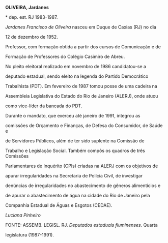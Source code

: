 **OLIVEIRA, Jardanes**



\* dep. est. RJ 1983-1987.



*Jardanes Francisco de Oliveira* nasceu em Duque de Caxias (RJ) no dia

12 de dezembro de 1952.



Professor, com formação obtida a partir dos cursos de Comunicação e de

Formação de Professores do Colégio Casimiro de Abreu.



No pleito eleitoral realizado em novembro de 1986 candidatou-se a

deputado estadual, sendo eleito na legenda do Partido Democrático

Trabalhista (PDT). Em fevereiro de 1987 tomou posse de uma cadeira na

Assembleia Legislativa do Estado do Rio de Janeiro (ALERJ), onde atuou

como vice-líder da bancada do PDT.



Durante o mandato, que exerceu até janeiro de 1991, integrou as

comissões de Orçamento e Finanças, de Defesa do Consumidor, de Saúde e

de Servidores Públicos, além de ter sido suplente na Comissão de

Trabalho e Legislação Social. Também compôs os quadros de três Comissões

Parlamentares de Inquérito (CPIs) criadas na ALERJ com os objetivos de

apurar irregularidades na Secretaria de Polícia Civil, de investigar

denúncias de irregularidades no abastecimento de gêneros alimentícios e

de apurar o abastecimento de água na cidade do Rio de Janeiro pela

Companhia Estadual de Águas e Esgotos (CEDAE).



*Luciana Pinheiro*



FONTE: ASSEMB. LEGISL. RJ. *Deputados estaduais fluminenses*. Quarta

legislatura (1987-1991).

